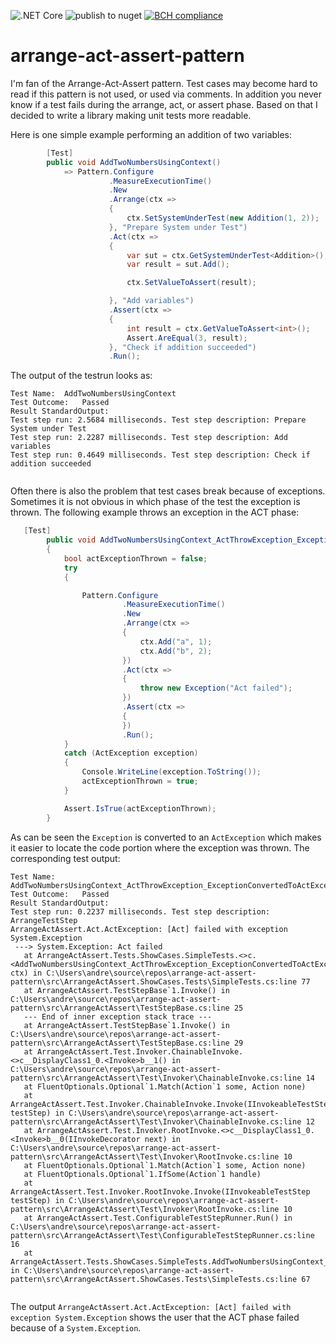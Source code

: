 ![.NET Core](https://github.com/moerwald/arrange-act-assert-pattern/workflows/.NET%20Core/badge.svg)
![publish to nuget](https://github.com/moerwald/arrange-act-assert-pattern/workflows/publish%20to%20nuget/badge.svg?branch=release%2F1.x.x)
[![BCH compliance](https://bettercodehub.com/edge/badge/moerwald/arrange-act-assert-pattern?branch=master)](https://bettercodehub.com/)

# arrange-act-assert-pattern

I'm fan of the Arrange-Act-Assert pattern. Test cases may become hard to read if this pattern is not used, or used via comments. In addition you never know if a test fails during the arrange, act, or assert phase. Based on that I decided to write a library making unit tests more readable.


Here is one simple example performing an addition of two variables:

```cs
        [Test]
        public void AddTwoNumbersUsingContext()
            => Pattern.Configure
                      .MeasureExecutionTime()
                      .New
                      .Arrange(ctx =>
                      {
                          ctx.SetSystemUnderTest(new Addition(1, 2));
                      }, "Prepare System under Test")
                      .Act(ctx =>
                      {
                          var sut = ctx.GetSystemUnderTest<Addition>();
                          var result = sut.Add();

                          ctx.SetValueToAssert(result);

                      }, "Add variables")
                      .Assert(ctx =>
                      {
                          int result = ctx.GetValueToAssert<int>();
                          Assert.AreEqual(3, result);
                      }, "Check if addition succeeded")
                      .Run();

```

The output of the testrun looks as:

```
Test Name:	AddTwoNumbersUsingContext
Test Outcome:	Passed
Result StandardOutput:	
Test step run: 2.5684 milliseconds. Test step description: Prepare System under Test
Test step run: 2.2287 milliseconds. Test step description: Add variables
Test step run: 0.4649 milliseconds. Test step description: Check if addition succeeded


```

Often there is also the problem that test cases break because of exceptions. Sometimes it is not obvious in which phase of the test the exception is thrown. The following example throws an exception in the ACT phase:

```cs
   [Test]
        public void AddTwoNumbersUsingContext_ActThrowException_ExceptionConvertedToActException()
        {
            bool actExceptionThrown = false;
            try
            {

                Pattern.Configure
                         .MeasureExecutionTime()
                         .New
                         .Arrange(ctx =>
                         {
                             ctx.Add("a", 1);
                             ctx.Add("b", 2);
                         })
                         .Act(ctx =>
                         {
                             throw new Exception("Act failed");
                         })
                         .Assert(ctx =>
                         {
                         })
                         .Run();
            }
            catch (ActException exception)
            {
                Console.WriteLine(exception.ToString());
                actExceptionThrown = true;
            }

            Assert.IsTrue(actExceptionThrown);
        }
```

As can be seen the `Exception` is converted to an `ActException` which makes it easier to locate the code portion where the exception was thrown. The corresponding test output:

```
Test Name:	AddTwoNumbersUsingContext_ActThrowException_ExceptionConvertedToActException
Test Outcome:	Passed
Result StandardOutput:	
Test step run: 0.2237 milliseconds. Test step description: ArrangeTestStep
ArrangeActAssert.Act.ActException: [Act] failed with exception System.Exception
 ---> System.Exception: Act failed
   at ArrangeActAssert.Tests.ShowCases.SimpleTests.<>c.<AddTwoNumbersUsingContext_ActThrowException_ExceptionConvertedToActException>b__2_1(IContext ctx) in C:\Users\andre\source\repos\arrange-act-assert-pattern\src\ArrangeActAssert.ShowCases.Tests\SimpleTests.cs:line 77
   at ArrangeActAssert.TestStepBase`1.Invoke() in C:\Users\andre\source\repos\arrange-act-assert-pattern\src\ArrangeActAssert\TestStepBase.cs:line 25
   --- End of inner exception stack trace ---
   at ArrangeActAssert.TestStepBase`1.Invoke() in C:\Users\andre\source\repos\arrange-act-assert-pattern\src\ArrangeActAssert\TestStepBase.cs:line 29
   at ArrangeActAssert.Test.Invoker.ChainableInvoke.<>c__DisplayClass1_0.<Invoke>b__1() in C:\Users\andre\source\repos\arrange-act-assert-pattern\src\ArrangeActAssert\Test\Invoker\ChainableInvoke.cs:line 14
   at FluentOptionals.Optional`1.Match(Action`1 some, Action none)
   at ArrangeActAssert.Test.Invoker.ChainableInvoke.Invoke(IInvokeableTestStep testStep) in C:\Users\andre\source\repos\arrange-act-assert-pattern\src\ArrangeActAssert\Test\Invoker\ChainableInvoke.cs:line 12
   at ArrangeActAssert.Test.Invoker.RootInvoke.<>c__DisplayClass1_0.<Invoke>b__0(IInvokeDecorator next) in C:\Users\andre\source\repos\arrange-act-assert-pattern\src\ArrangeActAssert\Test\Invoker\RootInvoke.cs:line 10
   at FluentOptionals.Optional`1.Match(Action`1 some, Action none)
   at FluentOptionals.Optional`1.IfSome(Action`1 handle)
   at ArrangeActAssert.Test.Invoker.RootInvoke.Invoke(IInvokeableTestStep testStep) in C:\Users\andre\source\repos\arrange-act-assert-pattern\src\ArrangeActAssert\Test\Invoker\RootInvoke.cs:line 10
   at ArrangeActAssert.Test.ConfigurableTestStepRunner.Run() in C:\Users\andre\source\repos\arrange-act-assert-pattern\src\ArrangeActAssert\Test\ConfigurableTestStepRunner.cs:line 16
   at ArrangeActAssert.Tests.ShowCases.SimpleTests.AddTwoNumbersUsingContext_ActThrowException_ExceptionConvertedToActException() in C:\Users\andre\source\repos\arrange-act-assert-pattern\src\ArrangeActAssert.ShowCases.Tests\SimpleTests.cs:line 67


```

The output `ArrangeActAssert.Act.ActException: [Act] failed with exception System.Exception` shows the user that the ACT phase failed because of a `System.Exception`.

